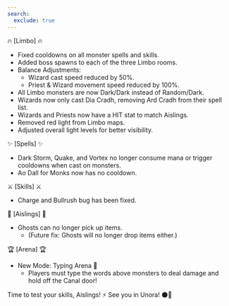 ```yaml
---
search:
  exclude: true
---
```


🔥 [Limbo] 🔥

- Fixed cooldowns on all monster spells and skills.
- Added boss spawns to each of the three Limbo rooms.
- Balance Adjustments:
    - Wizard cast speed reduced by 50%.
    - Priest & Wizard movement speed reduced by 100%.
- All Limbo monsters are now Dark/Dark instead of Random/Dark.
- Wizards now only cast Dia Cradh, removing Ard Cradh from their spell list.
- Wizards and Priests now have a HIT stat to match Aislings.
- Removed red light from Limbo maps.
- Adjusted overall light levels for better visibility.

✨ [Spells] ✨

- Dark Storm, Quake, and Vortex no longer consume mana or trigger cooldowns when cast on monsters.
- Ao Dall for Monks now has no cooldown.

⚔️ [Skills] ⚔️

- Charge and Bullrush bug has been fixed.

👻 [Aislings] 👻

- Ghosts can no longer pick up items.
    - (Future fix: Ghosts will no longer drop items either.)

🏆 [Arena] 🏆

- New Mode: Typing Arena 🎯
    - Players must type the words above monsters to deal damage and hold off the Canal door!

Time to test your skills, Aislings! ⚡ See you in Unora! 🌑💫
